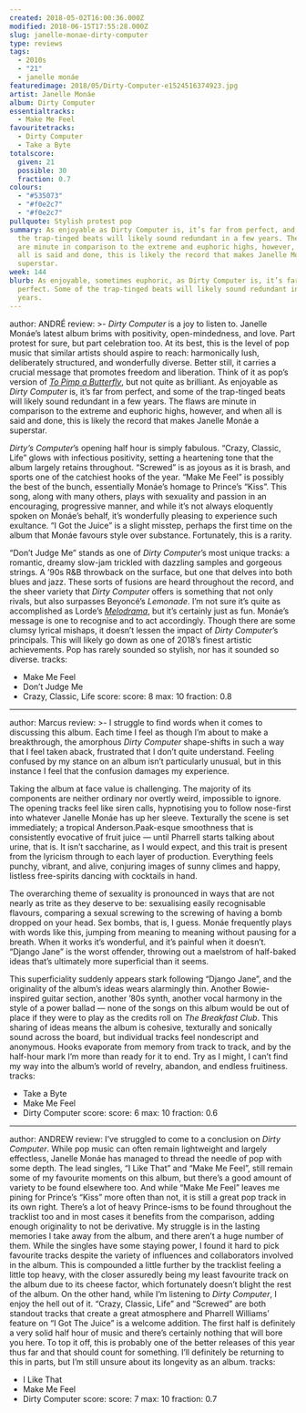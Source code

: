 ```yaml
---
created: 2018-05-02T16:00:36.000Z
modified: 2018-06-15T17:55:28.000Z
slug: janelle-monae-dirty-computer
type: reviews
tags:
  - 2010s
  - "21"
  - janelle monáe
featuredimage: 2018/05/Dirty-Computer-e1524516374923.jpg
artist: Janelle Monáe
album: Dirty Computer
essentialtracks:
  - Make Me Feel
favouritetracks:
  - Dirty Computer
  - Take a Byte
totalscore:
  given: 21
  possible: 30
  fraction: 0.7
colours:
  - "#535073"
  - "#f0e2c7"
  - "#f0e2c7"
pullquote: Stylish protest pop
summary: As enjoyable as Dirty Computer is, it’s far from perfect, and some of
  the trap-tinged beats will likely sound redundant in a few years. The flaws
  are minute in comparison to the extreme and euphoric highs, however, and when
  all is said and done, this is likely the record that makes Janelle Monáe a
  superstar.
week: 144
blurb: As enjoyable, sometimes euphoric, as Dirty Computer is, it’s far from
  perfect. Some of the trap-tinged beats will likely sound redundant in a few
  years.
---
```

author: ANDRÉ
review: >-
  *Dirty Computer* is a joy to listen to. Janelle Monáe’s latest album brims
  with positivity, open-mindedness, and love. Part protest for sure, but part
  celebration too. At its best, this is the level of pop music that similar
  artists should aspire to reach: harmonically lush, deliberately structured,
  and wonderfully diverse. Better still, it carries a crucial message that
  promotes freedom and liberation. Think of it as pop’s version of [*To Pimp a
  Butterfly*](<https://audioxide.com/reviews/kendrick-lamar-to-pimp-a-butterfly/>),
  but not quite as brilliant. As enjoyable as *Dirty Computer* is, it’s far from
  perfect, and some of the trap-tinged beats will likely sound redundant in a
  few years. The flaws are minute in comparison to the extreme and euphoric
  highs, however, and when all is said and done, this is likely the record that
  makes Janelle Monáe a superstar.

  *Dirty’s Computer*’s opening half hour is simply fabulous. “Crazy, Classic, Life” glows with infectious positivity, setting a heartening tone that the album largely retains throughout. “Screwed” is as joyous as it is brash, and sports one of the catchiest hooks of the year. “Make Me Feel” is possibly the best of the bunch, essentially Monáe’s homage to Prince’s “Kiss”. This song, along with many others, plays with sexuality and passion in an encouraging, progressive manner, and while it’s not always eloquently spoken on Monáe’s behalf, it’s wonderfully pleasing to experience such exultance. “I Got the Juice” is a slight misstep, perhaps the first time on the album that Monáe favours style over substance. Fortunately, this is a rarity.

  “Don’t Judge Me” stands as one of *Dirty Computer*’s most unique tracks: a romantic, dreamy slow-jam trickled with dazzling samples and gorgeous strings. A ’90s R&B throwback on the surface, but one that delves into both blues and jazz. These sorts of fusions are heard throughout the record, and the sheer variety that *Dirty Computer* offers is something that not only rivals, but also surpasses Beyoncé’s *Lemonade*. I’m not sure it’s quite as accomplished as Lorde’s [*Melodrama*](<https://audioxide.com/listeningparties/lorde-melodrama/>), but it’s certainly just as fun. Monáe’s message is one to recognise and to act accordingly. Though there are some clumsy lyrical mishaps, it doesn’t lessen the impact of *Dirty Computer*’s principals. This will likely go down as one of 2018’s finest artistic achievements. Pop has rarely sounded so stylish, nor has it sounded so diverse.
tracks:
  - Make Me Feel
  - ­­Don’t Judge Me
  - ­­Crazy, Classic, Life
score:
  score: 8
  max: 10
  fraction: 0.8
---
author: Marcus
review: >-
  I struggle to find words when it comes to discussing this album. Each time I
  feel as though I’m about to make a breakthrough, the amorphous *Dirty
  Computer* shape-shifts in such a way that I feel taken aback, frustrated that
  I don’t quite understand. Feeling confused by my stance on an album isn’t
  particularly unusual, but in this instance I feel that the confusion damages
  my experience.

  Taking the album at face value is challenging. The majority of its components are neither ordinary nor overtly weird, impossible to ignore. The opening tracks feel like siren calls, hypnotising you to follow nose-first into whatever Janelle Monáe has up her sleeve. Texturally the scene is set immediately; a tropical Anderson.Paak-esque smoothness that is consistently evocative of fruit juice — until Pharrell starts talking about urine, that is. It isn’t saccharine, as I would expect, and this trait is present from the lyricism through to each layer of production. Everything feels punchy, vibrant, and alive, conjuring images of sunny climes and happy, listless free-spirits dancing with cocktails in hand.

  The overarching theme of sexuality is pronounced in ways that are not nearly as trite as they deserve to be: sexualising easily recognisable flavours, comparing a sexual screwing to the screwing of having a bomb dropped on your head. Sex bombs, that is, I guess. Monáe frequently plays with words like this, jumping from meaning to meaning without pausing for a breath. When it works it’s wonderful, and it’s painful when it doesn’t. “Django Jane” is the worst offender, throwing out a maelstrom of half-baked ideas that’s ultimately more superficial than it seems.

  This superficiality suddenly appears stark following “Django Jane”, and the originality of the album’s ideas wears alarmingly thin. Another Bowie-inspired guitar section, another ’80s synth, another vocal harmony in the style of a power ballad — none of the songs on this album would be out of place if they were to play as the credits roll on *The Breakfast Club*. This sharing of ideas means the album is cohesive, texturally and sonically sound across the board, but individual tracks feel nondescript and anonymous. Hooks evaporate from memory from track to track, and by the half-hour mark I’m more than ready for it to end. Try as I might, I can’t find my way into the album’s world of revelry, abandon, and endless fruitiness.
tracks:
  - Take a Byte
  - ­­Make Me Feel
  - ­­Dirty Computer
score:
  score: 6
  max: 10
  fraction: 0.6
---
author: ANDREW
review: I’ve struggled to come to a conclusion on *Dirty Computer*. While pop
  music can often remain lightweight and largely effectless, Janelle Monáe has
  managed to thread the needle of pop with some depth. The lead singles, “I Like
  That” and “Make Me Feel”, still remain some of my favourite moments on this
  album, but there’s a good amount of variety to be found elsewhere too. And
  while “Make Me Feel” leaves me pining for Prince’s “Kiss” more often than not,
  it is still a great pop track in its own right. There’s a lot of heavy
  Prince-isms to be found throughout the tracklist too and in most cases it
  benefits from the comparison, adding enough originality to not be derivative.
  My struggle is in the lasting memories I take away from the album, and there
  aren’t a huge number of them. While the singles have some staying power, I
  found it hard to pick favourite tracks despite the variety of influences and
  collaborators involved in the album. This is compounded a little further by
  the tracklist feeling a little top heavy, with the closer assuredly being my
  least favourite track on the album due to its cheese factor, which fortunately
  doesn’t blight the rest of the album. On the other hand, while I’m listening
  to *Dirty Computer*, I enjoy the hell out of it. “Crazy, Classic, Life” and
  “Screwed” are both standout tracks that create a great atmosphere and Pharrell
  Williams’ feature on “I Got The Juice” is a welcome addition. The first half
  is definitely a very solid half hour of music and there’s certainly nothing
  that will bore you here. To top it off, this is probably one of the better
  releases of this year thus far and that should count for something. I’ll
  definitely be returning to this in parts, but I’m still unsure about its
  longevity as an album.
tracks:
  - I Like That
  - ­­Make Me Feel
  - ­­Dirty Computer
score:
  score: 7
  max: 10
  fraction: 0.7
